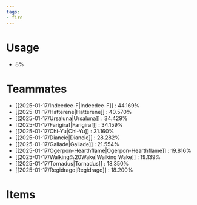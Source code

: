 ```yaml
---
tags:
- fire
---
```

# Usage
- 8%
# Teammates
- [[2025-01-17/Indeedee-F|Indeedee-F]] : 44.169%
- [[2025-01-17/Hatterene|Hatterene]] : 40.570%
- [[2025-01-17/Ursaluna|Ursaluna]] : 34.429%
- [[2025-01-17/Farigiraf|Farigiraf]] : 34.159%
- [[2025-01-17/Chi-Yu|Chi-Yu]] : 31.160%
- [[2025-01-17/Diancie|Diancie]] : 28.282%
- [[2025-01-17/Gallade|Gallade]] : 21.554%
- [[2025-01-17/Ogerpon-Hearthflame|Ogerpon-Hearthflame]] : 19.816%
- [[2025-01-17/Walking%20Wake|Walking Wake]] : 19.139%
- [[2025-01-17/Tornadus|Tornadus]] : 18.350%
- [[2025-01-17/Regidrago|Regidrago]] : 18.200%
# Items
